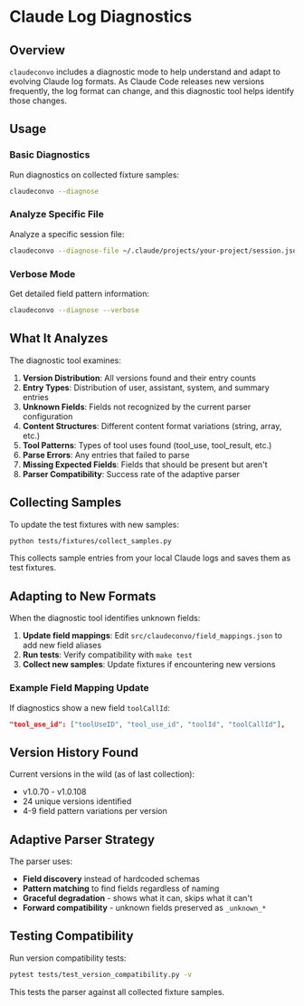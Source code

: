 # Claude Log Diagnostics

## Overview

`claudeconvo` includes a diagnostic mode to help understand and adapt to evolving Claude log formats. As Claude Code releases new versions frequently, the log format can change, and this diagnostic tool helps identify those changes.

## Usage

### Basic Diagnostics

Run diagnostics on collected fixture samples:

```bash
claudeconvo --diagnose
```

### Analyze Specific File

Analyze a specific session file:

```bash
claudeconvo --diagnose-file ~/.claude/projects/your-project/session.jsonl
```

### Verbose Mode

Get detailed field pattern information:

```bash
claudeconvo --diagnose --verbose
```

## What It Analyzes

The diagnostic tool examines:

1. **Version Distribution**: All versions found and their entry counts
2. **Entry Types**: Distribution of user, assistant, system, and summary entries
3. **Unknown Fields**: Fields not recognized by the current parser configuration
4. **Content Structures**: Different content format variations (string, array, etc.)
5. **Tool Patterns**: Types of tool uses found (tool_use, tool_result, etc.)
6. **Parse Errors**: Any entries that failed to parse
7. **Missing Expected Fields**: Fields that should be present but aren't
8. **Parser Compatibility**: Success rate of the adaptive parser

## Collecting Samples

To update the test fixtures with new samples:

```bash
python tests/fixtures/collect_samples.py
```

This collects sample entries from your local Claude logs and saves them as test fixtures.

## Adapting to New Formats

When the diagnostic tool identifies unknown fields:

1. **Update field mappings**: Edit `src/claudeconvo/field_mappings.json` to add new field aliases
2. **Run tests**: Verify compatibility with `make test`
3. **Collect new samples**: Update fixtures if encountering new versions

### Example Field Mapping Update

If diagnostics show a new field `toolCallId`:

```json
"tool_use_id": ["toolUseID", "tool_use_id", "toolId", "toolCallId"],
```

## Version History Found

Current versions in the wild (as of last collection):
- v1.0.70 - v1.0.108
- 24 unique versions identified
- 4-9 field pattern variations per version

## Adaptive Parser Strategy

The parser uses:
- **Field discovery** instead of hardcoded schemas
- **Pattern matching** to find fields regardless of naming
- **Graceful degradation** - shows what it can, skips what it can't
- **Forward compatibility** - unknown fields preserved as `_unknown_*`

## Testing Compatibility

Run version compatibility tests:

```bash
pytest tests/test_version_compatibility.py -v
```

This tests the parser against all collected fixture samples.